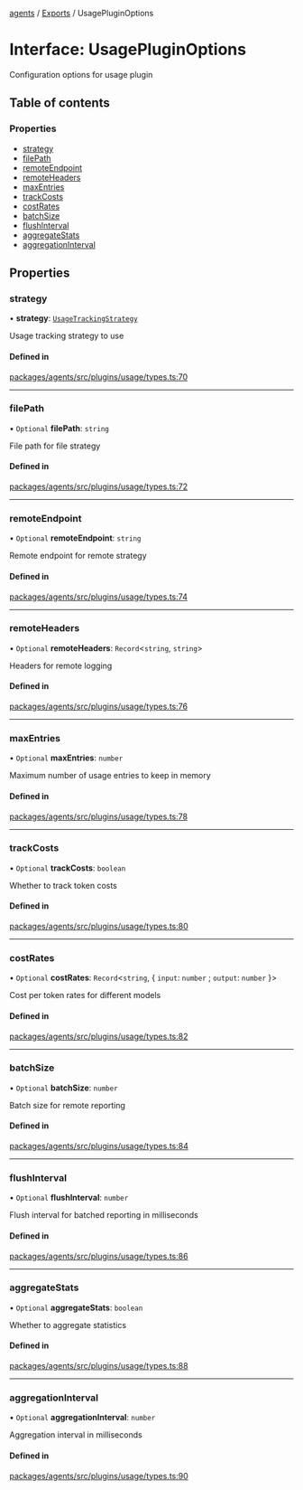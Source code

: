 <!-- 
 ⚠️  AUTO-GENERATED FILE - DO NOT EDIT MANUALLY
 This file is automatically generated by scripts/docs-generator.js
 To make changes, edit the source TypeScript files or update the generator script
-->

[agents](../../) / [Exports](../modules) / UsagePluginOptions

# Interface: UsagePluginOptions

Configuration options for usage plugin

## Table of contents

### Properties

- [strategy](UsagePluginOptions#strategy)
- [filePath](UsagePluginOptions#filepath)
- [remoteEndpoint](UsagePluginOptions#remoteendpoint)
- [remoteHeaders](UsagePluginOptions#remoteheaders)
- [maxEntries](UsagePluginOptions#maxentries)
- [trackCosts](UsagePluginOptions#trackcosts)
- [costRates](UsagePluginOptions#costrates)
- [batchSize](UsagePluginOptions#batchsize)
- [flushInterval](UsagePluginOptions#flushinterval)
- [aggregateStats](UsagePluginOptions#aggregatestats)
- [aggregationInterval](UsagePluginOptions#aggregationinterval)

## Properties

### strategy

• **strategy**: [`UsageTrackingStrategy`](../modules#usagetrackingstrategy)

Usage tracking strategy to use

#### Defined in

[packages/agents/src/plugins/usage/types.ts:70](https://github.com/woojubb/robota/blob/411e4a15f65b96ceeb9a966ecfd26b5a6b3b568b/packages/agents/src/plugins/usage/types.ts#L70)

___

### filePath

• `Optional` **filePath**: `string`

File path for file strategy

#### Defined in

[packages/agents/src/plugins/usage/types.ts:72](https://github.com/woojubb/robota/blob/411e4a15f65b96ceeb9a966ecfd26b5a6b3b568b/packages/agents/src/plugins/usage/types.ts#L72)

___

### remoteEndpoint

• `Optional` **remoteEndpoint**: `string`

Remote endpoint for remote strategy

#### Defined in

[packages/agents/src/plugins/usage/types.ts:74](https://github.com/woojubb/robota/blob/411e4a15f65b96ceeb9a966ecfd26b5a6b3b568b/packages/agents/src/plugins/usage/types.ts#L74)

___

### remoteHeaders

• `Optional` **remoteHeaders**: `Record`\<`string`, `string`\>

Headers for remote logging

#### Defined in

[packages/agents/src/plugins/usage/types.ts:76](https://github.com/woojubb/robota/blob/411e4a15f65b96ceeb9a966ecfd26b5a6b3b568b/packages/agents/src/plugins/usage/types.ts#L76)

___

### maxEntries

• `Optional` **maxEntries**: `number`

Maximum number of usage entries to keep in memory

#### Defined in

[packages/agents/src/plugins/usage/types.ts:78](https://github.com/woojubb/robota/blob/411e4a15f65b96ceeb9a966ecfd26b5a6b3b568b/packages/agents/src/plugins/usage/types.ts#L78)

___

### trackCosts

• `Optional` **trackCosts**: `boolean`

Whether to track token costs

#### Defined in

[packages/agents/src/plugins/usage/types.ts:80](https://github.com/woojubb/robota/blob/411e4a15f65b96ceeb9a966ecfd26b5a6b3b568b/packages/agents/src/plugins/usage/types.ts#L80)

___

### costRates

• `Optional` **costRates**: `Record`\<`string`, \{ `input`: `number` ; `output`: `number`  }\>

Cost per token rates for different models

#### Defined in

[packages/agents/src/plugins/usage/types.ts:82](https://github.com/woojubb/robota/blob/411e4a15f65b96ceeb9a966ecfd26b5a6b3b568b/packages/agents/src/plugins/usage/types.ts#L82)

___

### batchSize

• `Optional` **batchSize**: `number`

Batch size for remote reporting

#### Defined in

[packages/agents/src/plugins/usage/types.ts:84](https://github.com/woojubb/robota/blob/411e4a15f65b96ceeb9a966ecfd26b5a6b3b568b/packages/agents/src/plugins/usage/types.ts#L84)

___

### flushInterval

• `Optional` **flushInterval**: `number`

Flush interval for batched reporting in milliseconds

#### Defined in

[packages/agents/src/plugins/usage/types.ts:86](https://github.com/woojubb/robota/blob/411e4a15f65b96ceeb9a966ecfd26b5a6b3b568b/packages/agents/src/plugins/usage/types.ts#L86)

___

### aggregateStats

• `Optional` **aggregateStats**: `boolean`

Whether to aggregate statistics

#### Defined in

[packages/agents/src/plugins/usage/types.ts:88](https://github.com/woojubb/robota/blob/411e4a15f65b96ceeb9a966ecfd26b5a6b3b568b/packages/agents/src/plugins/usage/types.ts#L88)

___

### aggregationInterval

• `Optional` **aggregationInterval**: `number`

Aggregation interval in milliseconds

#### Defined in

[packages/agents/src/plugins/usage/types.ts:90](https://github.com/woojubb/robota/blob/411e4a15f65b96ceeb9a966ecfd26b5a6b3b568b/packages/agents/src/plugins/usage/types.ts#L90)

